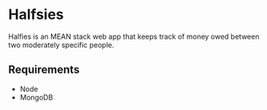 # Halfsies
Halfies is an MEAN stack web app that keeps track of money owed between two moderately specific people.

## Requirements
* Node
* MongoDB